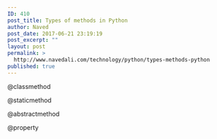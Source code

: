 ```yaml
---
ID: 410
post_title: Types of methods in Python
author: Naved
post_date: 2017-06-21 23:19:19
post_excerpt: ""
layout: post
permalink: >
  http://www.navedali.com/technology/python/types-methods-python
published: true
---
```

@classmethod

@staticmethod

@abstractmethod

@property